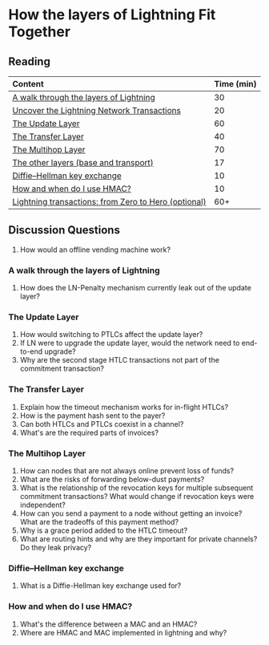 # How the layers of Lightning Fit Together

## Reading

| Content | Time \(min\) |
| :--- | :--- |
| [A walk through the layers of Lightning](https://btctranscripts.com/scalingbitcoin/tel-aviv-2019/edgedevplusplus/lightning-network-layer-by-layer/) | 30 |
| [Uncover the Lightning Network Transactions](https://medium.com/@yyforyongyu/till-its-lightning-fast-uncover-the-lightning-network-transactions-f3180e467857) | 20 |
| [The Update Layer](https://btctranscripts.com/chaincode-labs/chaincode-residency/2019-06-26-rene-pickhardt-update-layer/) | 60 |
| [The Transfer Layer](https://btctranscripts.com/chaincode-labs/chaincode-residency/2019-06-24-fabrice-drouin-the-transfer-layer/) | 40 |
| [The Multihop Layer](https://btctranscripts.com/chaincode-labs/chaincode-residency/2019-06-24-rene-pickhardt-multihop-in-lightning/) | 70 |
| [The other layers \(base and transport\)](https://btctranscripts.com/chaincode-labs/chaincode-residency/2019-06-24-fabrice-drouin-base-and-transport-layers-of-lightning-network/) | 17 |
| [Diffie–Hellman key exchange](https://en.wikipedia.org/wiki/Diffie%E2%80%93Hellman_key_exchange) | 10 |
| [How and when do I use HMAC?](https://security.stackexchange.com/questions/20129/how-and-when-do-i-use-hmac) | 10 |
| [Lightning transactions: from Zero to Hero \(optional\)](https://github.com/t-bast/lightning-docs/blob/master/lightning-txs.md) | 60+ |

## Discussion Questions

1. How would an offline vending machine work?

### A walk through the layers of Lightning

1. How does the LN-Penalty mechanism currently leak out of the update layer?

### The Update Layer

1. How would switching to PTLCs affect the update layer?
2. If LN were to upgrade the update layer, would the network need to end-to-end upgrade?
3. Why are the second stage HTLC transactions not part of the commitment transaction?

### The Transfer Layer

1. Explain how the timeout mechanism works for in-flight HTLCs?
2. How is the payment hash sent to the payer?
3. Can both HTLCs and PTLCs coexist in a channel?
4. What's are the required parts of invoices?

### The Multihop Layer

1. How can nodes that are not always online prevent loss of funds?
2. What are the risks of forwarding below-dust payments?
3. What is the relationship of the revocation keys for multiple subsequent commitment transactions? What would change if revocation keys were independent?
4. How can you send a payment to a node without getting an invoice? What are the tradeoffs of this payment method?
5. Why is a grace period added to the HTLC timeout?
6. What are routing hints and why are they important for private channels? Do they leak privacy?

### Diffie–Hellman key exchange

1. What is a Diffie-Hellman key exchange used for?

### How and when do I use HMAC?

1. What's the difference between a MAC and an HMAC?
2. Where are HMAC and MAC implemented in lightning and why?

